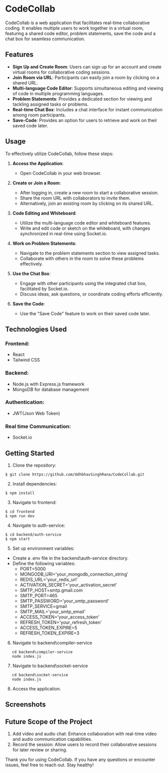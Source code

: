 # CodeCollab

CodeCollab is a web application that facilitates real-time collaborative coding. It enables multiple users to work together in a virtual room, featuring a shared code editor, problem statements, save the code and a chat box for seamless communication.

## Features

- **Sign Up and Create Room**: Users can sign up for an account and create virtual rooms for collaborative coding sessions.
- **Join Room via URL**: Participants can easily join a room by clicking on a shared URL.
- **Multi-language Code Editor**: Supports simultaneous editing and viewing of code in multiple programming languages.
- **Problem Statements**: Provides a dedicated section for viewing and tackling assigned tasks or problems.
- **Real-time Chat Box**: Includes a chat interface for instant communication among room participants.
- **Save-Code**: Provides an option for users to retrieve and work on their saved code later.

## Usage

To effectively utilize CodeCollab, follow these steps:

1. **Access the Application**:
   - Open CodeCollab in your web browser.

2. **Create or Join a Room**:
   - After logging in, create a new room to start a collaborative session.
   - Share the room URL with collaborators to invite them.
   - Alternatively, join an existing room by clicking on its shared URL.

3. **Code Editing and Whiteboard**:
   - Utilize the multi-language code editor and whiteboard features.
   - Write and edit code or sketch on the whiteboard, with changes synchronized in real-time using Socket.io.

4. **Work on Problem Statements**:
   - Navigate to the problem statements section to view assigned tasks.
   - Collaborate with others in the room to solve these problems effectively.

5. **Use the Chat Box**:
   - Engage with other participants using the integrated chat box, facilitated by Socket.io.
   - Discuss ideas, ask questions, or coordinate coding efforts efficiently.

6. **Save the Code**:
   - Use the "Save Code" feature to work on their saved code later.

## Technologies Used
### Frontend:
- React
- Tailwind CSS
### Backend:
- Node.js with Express.js framework
- MongoDB for database management
### Authentication:
- JWT(Json Web Token)
### Real time Communication:
- Socket.io

## Getting Started
1. Clone the repository:
```terminal
$ git clone https://github.com/UdhbhavSinghRana/CodeCollab.git
```

2. Install dependencies:
```terminal
$ npm install
```

3. Navigate to frontend:
```terminal
$ cd frontend
$ npm run dev
```

4. Navigate to auth-service:
```terminal
$ cd backend/auth-service
$ npm start
```

5. Set up environment variables:
- Create a .env file in the backend\auth-service directory.
- Define the following variables:
   - PORT=5000
   - MONGODB_URI='your_mongodb_connection_string'
   - REDIS_URL='your_redis_url'
   - ACTIVATION_SECRET='your_activation_secret'
   - SMTP_HOST=smtp.gmail.com
   - SMTP_PORT=465
   - SMTP_PASSWORD='your_smtp_password'
   - SMTP_SERVICE=gmail
   - SMTP_MAIL='your_smtp_email'
   - ACCESS_TOKEN='your_access_token'
   - REFRESH_TOKEN='your_refresh_token'
   - ACCESS_TOKEN_EXPIRE=5
   - REFRESH_TOKEN_EXPIRE=3

6. Navigate to backend\compiler-service
```terminal
   cd backend\compiler-service
   node index.js
```

7. Navigate to backend\socket-service
```terminal
   cd backend\socket-service
   node index.js
```

8. Access the application.

## Screenshots

## Future Scope of the Project

1. Add video and audio chat: Enhance collaboration with real-time video and audio communication capabilities.
2. Record the session: Allow users to record their collaborative sessions for later review or sharing.

Thank you for using CodeCollab. If you have any questions or encounter issues, feel free to reach out. Stay healthy!
